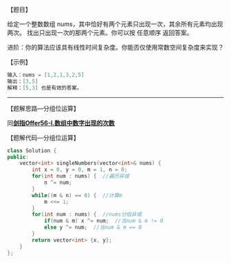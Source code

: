 【题目】

给定一个整数数组 nums，其中恰好有两个元素只出现一次，其余所有元素均出现两次。 找出只出现一次的那两个元素。你可以按 任意顺序 返回答案。

进阶：你的算法应该具有线性时间复杂度。你能否仅使用常数空间复杂度来实现？

【示例】

```c++
输入：nums = [1,2,1,3,2,5]
输出：[3,5]
解释：[5,3] 也是有效的答案。
```

---

【题解思路—分组位运算】

同[**剑指Offer56-I.数组中数字出现的次数**](https://github.com/Yorkzhang19961122/LeetCodeNotebook/blob/main/%E5%89%91%E6%8C%87Offer/%E5%89%91%E6%8C%87Offer56-I.%E6%95%B0%E7%BB%84%E4%B8%AD%E6%95%B0%E5%AD%97%E5%87%BA%E7%8E%B0%E7%9A%84%E6%AC%A1%E6%95%B0_M.md)

【题解代码—分组位运算】

```c++
class Solution {
public:
    vector<int> singleNumbers(vector<int>& nums) {
        int x = 0, y = 0, m = 1, n = 0;
        for(int num : nums) {  //遍历异或
            n ^= num;
        }
        while((m & n) == 0) {  //计算m
            m <<= 1;
        }
        for(int num : nums) {  //nums分组异或
            if(num & m) x ^= num;  //当num & m != 0
            else y ^= num;  //当num & m == 0
        }
        return vector<int> {x, y};
    }
};
```

